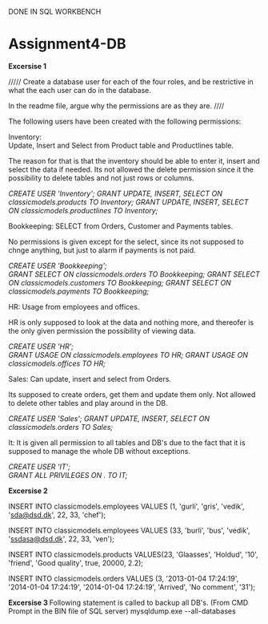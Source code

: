 DONE IN SQL WORKBENCH

# Assignment4-DB

<b>Excersise 1</b>

///// Create a database user for each of the four roles, and be restrictive in what the each user can do in the database.

In the readme file, argue why the permissions are as they are. //// 

The following users have been created with the following permissions:

Inventory:  
Update, Insert and Select from Product table and Productlines table.

The reason for that is that the inventory should be able to enter it, insert and select the data if needed.
Its not allowed the delete permission since it the possibility to delete tables and not just rows or columns.

<CITE> CREATE USER 'Inventory';	
GRANT UPDATE, INSERT, SELECT ON classicmodels.products TO Inventory;
GRANT UPDATE, INSERT, SELECT ON classicmodels.productlines TO Inventory;

 </CITE>

Bookkeeping: 
SELECT from Orders, Customer and Payments tables. 

No permissions is given except for the select, since its not supposed to chnge anything, but just to alarm if payments is not paid.

<CITE> CREATE USER 'Bookkeeping';	
GRANT SELECT ON classicmodels.orders TO Bookkeeping;
GRANT SELECT ON classicmodels.customers TO Bookkeeping;
GRANT SELECT ON classicmodels.payments TO Bookkeeping;
 </CITE>

HR: 
Usage from employees and offices.

HR is only supposed to look at the data and nothing more, and thereofer is the only given permission the possibility of viewing data.

<CITE> CREATE USER 'HR';	
GRANT USAGE ON classicmodels.employees TO HR;
GRANT USAGE ON classicmodels.offices TO HR;

 </CITE>

Sales: 
Can update, insert and select from Orders. 

Its supposed to create orders, get them and update them only. Not allowed to delete other tables and play around in the DB.


<CITE> CREATE USER 'Sales';	
GRANT UPDATE, INSERT, SELECT ON classicmodels.orders TO Sales;

 </CITE>

It: 
It is given all permission to all tables and DB's due to the fact that it is supposed to manage the whole DB without exceptions.


<CITE> CREATE USER 'IT';	
GRANT ALL PRIVILEGES ON *.* TO IT;</CITE>

<b> Excersise 2 </b>

INSERT INTO classicmodels.employees
VALUES (1, 'gurli', 'gris', 'vedik', 'sda@dsd.dk', 22, 33, 'chef');

INSERT INTO classicmodels.employees
VALUES (33, 'burli', 'bus', 'vedik', 'ssdasa@dsd.dk', 22, 33, 'ven');

INSERT INTO classicmodels.products
VALUES(23, 'Glaasses', 'Holdud', '10', 'friend', 'Good quality', true, 20000, 2.2);


INSERT INTO classicmodels.orders
VALUES (3, '2013-01-04 17:24:19', '2014-01-04 17:24:19', '2014-01-04 17:24:19', 
'Arrived', 'No comment', '31');

<b> Excersise 3 </b>
Following statement is called to backup all DB's. (From CMD Prompt in the BIN file of SQL server)
mysqldump.exe --all-databases
